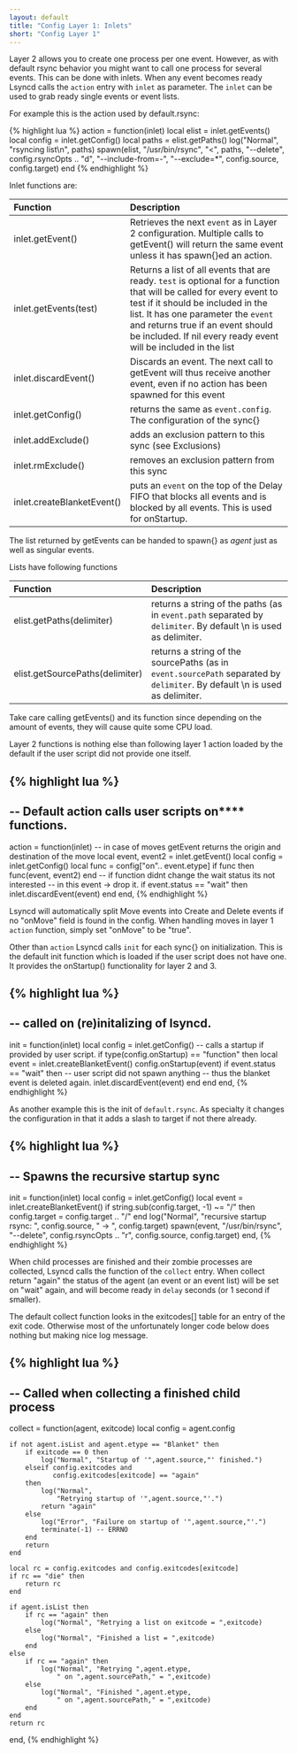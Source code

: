 ```yaml
---
layout: default
title: "Config Layer 1: Inlets"
short: "Config Layer 1" 
---
```

Layer 2 allows you to create one process per one event. However, as with default rsync behavior you might want to call one process for several events. This can be done with inlets. When any event becomes ready Lsyncd calls the ```action``` entry with ```inlet``` as parameter. The ```inlet``` can be used to grab ready single events or event lists.

For example this is the action used by default.rsync:

{% highlight lua %}
action = function(inlet)
   local elist = inlet.getEvents()
   local config = inlet.getConfig()
   local paths = elist.getPaths()
   log("Normal", "rsyncing list\n", paths)
   spawn(elist, "/usr/bin/rsync",
       "<", paths,
       "--delete",
       config.rsyncOpts .. "d",
       "--include-from=-",
       "--exclude=*",
       config.source, config.target)
end
{% endhighlight %}

Inlet functions are:

| Function | Description |
|:---------|:------------|
| inlet.getEvent() | Retrieves the next `event` as in Layer 2 configuration. Multiple calls to getEvent() will return the same event unless it has spawn{}ed an action. |
| inlet.getEvents(test) | Returns a list of all events that are ready. `test` is optional for a function that will be called for every event to test if it should be included in the list. It has one parameter the `event` and returns true if an event should be included. If nil every ready event will be included in the list |
| inlet.discardEvent() | Discards an event. The next call to getEvent will thus receive another event, even if no action has been spawned for this event |
| inlet.getConfig() | returns the same as `event.config`. The configuration of the sync{} |
| inlet.addExclude() | adds an exclusion pattern to this sync (see Exclusions) |
| inlet.rmExclude() | removes an exclusion pattern from this sync |
| inlet.createBlanketEvent() | puts an `event` on the top of the Delay FIFO that blocks all events and is blocked by all events. This is used for onStartup.  |

The list returned by getEvents can be handed to spawn{} as _agent_ just as well as singular events.

Lists have following functions 

| Function  | Description |
|:----------|:------------|
| elist.getPaths(delimiter) | returns a string of the paths (as in `event.path` separated by `delimiter`. By default \n is used as delimiter. |
| elist.getSourcePaths(delimiter) | returns a string of the sourcePaths (as in `event.sourcePath` separated by `delimiter`. By default \n is used as delimiter. |

Take care calling getEvents() and its function since depending on the amount of events, they will cause quite some CPU load.

Layer 2 functions is nothing else than following layer 1 action loaded by the default if the user script did not provide one itself.

{% highlight lua %}
-----
-- Default action calls user scripts on**** functions.
--
action = function(inlet)
    -- in case of moves getEvent returns the origin and destination of the move
    local event, event2 = inlet.getEvent()
    local config = inlet.getConfig()
    local func = config["on".. event.etype]
    if func then
        func(event, event2)
    end 
    -- if function didnt change the wait status its not interested
    -- in this event -> drop it.
    if event.status == "wait" then
        inlet.discardEvent(event)
    end 
end,
{% endhighlight %}

Lsyncd will automatically split Move events into Create and Delete events if no "onMove" field is found in the config. When handling moves in layer 1 `action` function, simply set "onMove" to be "true". 

Other than `action` Lsyncd calls `init` for each sync{} on initialization. This is the default init function which is loaded if the user script does not have one. It provides the onStartup() functionality for layer 2 and 3.

{% highlight lua %}
-----
-- called on (re)initalizing of lsyncd.
--
init = function(inlet)
    local config = inlet.getConfig()
    -- calls a startup if provided by user script.
    if type(config.onStartup) == "function" then
        local event = inlet.createBlanketEvent()
        config.onStartup(event)
        if event.status == "wait" then
            -- user script did not spawn anything
            -- thus the blanket event is deleted again.
            inlet.discardEvent(event)
        end 
    end 
end,
{% endhighlight %}

As another example this is the init of `default.rsync`. As specialty it changes the configuration in that it adds a slash to target if not there already.

{% highlight lua %}
-----
-- Spawns the recursive startup sync
-- 
init = function(inlet)
    local config = inlet.getConfig()
    local event = inlet.createBlanketEvent()
    if string.sub(config.target, -1) ~= "/" then
        config.target = config.target .. "/" 
    end 
    log("Normal", "recursive startup rsync: ", config.source,
        " -> ", config.target)
    spawn(event, "/usr/bin/rsync", 
        "--delete",
        config.rsyncOpts .. "r", 
        config.source, 
        config.target)
end,
{% endhighlight %}

When child processes are finished and their zombie processes are collected, Lsyncd calls the function of the `collect` entry. When collect return "again" the status of the agent (an event or an event list) will be set on "wait" again, and will become ready in `delay` seconds (or 1 second if smaller).

The default collect function looks in the exitcodes[] table for an entry of the exit code. Otherwise most of the unfortunately longer code below does nothing but making nice log message.

{% highlight lua %}
-----
-- Called when collecting a finished child process
--
collect = function(agent, exitcode)
	local config = agent.config

	if not agent.isList and agent.etype == "Blanket" then
		if exitcode == 0 then
			log("Normal", "Startup of '",agent.source,"' finished.")
		elseif config.exitcodes and 
		       config.exitcodes[exitcode] == "again" 
		then
			log("Normal", 
				"Retrying startup of '",agent.source,"'.")
			return "again"
		else
			log("Error", "Failure on startup of '",agent.source,"'.")
			terminate(-1) -- ERRNO
		end
		return
	end

	local rc = config.exitcodes and config.exitcodes[exitcode] 
	if rc == "die" then
		return rc
	end

	if agent.isList then
		if rc == "again" then
			log("Normal", "Retrying a list on exitcode = ",exitcode)
		else
			log("Normal", "Finished a list = ",exitcode)
		end
	else
		if rc == "again" then
			log("Normal", "Retrying ",agent.etype,
				" on ",agent.sourcePath," = ",exitcode)
		else
			log("Normal", "Finished ",agent.etype,
				" on ",agent.sourcePath," = ",exitcode)
		end
	end
	return rc
end,
{% endhighlight %}
